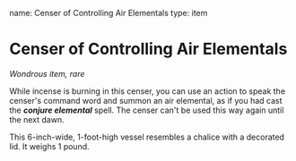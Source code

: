name: Censer of Controlling Air Elementals type: item

# Censer of Controlling Air Elementals
_Wondrous item, rare_

While incense is burning in this censer, you can use an action to speak the censer's command word and summon an air elemental, as if you had cast the **_conjure elemental_** spell. The censer can't be used this way again until the next dawn.

This 6-inch-wide, 1-foot-high vessel resembles a chalice with a decorated lid. It weighs 1 pound. 